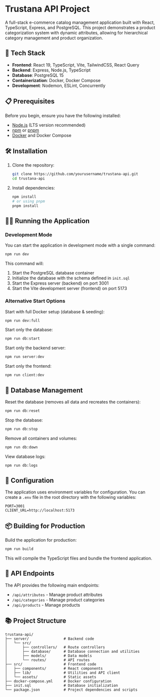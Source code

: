 # Trustana API Project

A full-stack e-commerce catalog management application built with React, TypeScript, Express, and PostgreSQL. This project demonstrates a product categorization system with dynamic attributes, allowing for hierarchical category management and product organization.

## 🚀 Tech Stack

- **Frontend**: React 19, TypeScript, Vite, TailwindCSS, React Query
- **Backend**: Express, Node.js, TypeScript
- **Database**: PostgreSQL 15
- **Containerization**: Docker, Docker Compose
- **Development**: Nodemon, ESLint, Concurrently

## 📋 Prerequisites

Before you begin, ensure you have the following installed:

- [Node.js](https://nodejs.org/) (LTS version recommended)
- [npm](https://www.npmjs.com/) or [pnpm](https://pnpm.io/)
- [Docker](https://www.docker.com/) and Docker Compose

## 🛠️ Installation

1. Clone the repository:

   ```bash
   git clone https://github.com/yourusername/trustana-api.git
   cd trustana-api
   ```

2. Install dependencies:
   ```bash
   npm install
   # or using pnpm
   pnpm install
   ```

## 🏃‍♂️ Running the Application

### Development Mode

You can start the application in development mode with a single command:

```bash
npm run dev
```

This command will:

1. Start the PostgreSQL database container
2. Initialize the database with the schema defined in `init.sql`
3. Start the Express server (backend) on port 3001
4. Start the Vite development server (frontend) on port 5173

### Alternative Start Options

Start with full Docker setup (database & seeding):

```bash
npm run dev:full
```

Start only the database:

```bash
npm run db:start
```

Start only the backend server:

```bash
npm run server:dev
```

Start only the frontend:

```bash
npm run client:dev
```

## 🔄 Database Management

Reset the database (removes all data and recreates the containers):

```bash
npm run db:reset
```

Stop the database:

```bash
npm run db:stop
```

Remove all containers and volumes:

```bash
npm run db:down
```

View database logs:

```bash
npm run db:logs
```

## 🔧 Configuration

The application uses environment variables for configuration. You can create a `.env` file in the root directory with the following variables:

```
PORT=3001
CLIENT_URL=http://localhost:5173
```

## 📦 Building for Production

Build the application for production:

```bash
npm run build
```

This will compile the TypeScript files and bundle the frontend application.

## 📝 API Endpoints

The API provides the following main endpoints:

- `/api/attributes` - Manage product attributes
- `/api/categories` - Manage product categories
- `/api/products` - Manage products

## 📚 Project Structure

```
trustana-api/
├── server/                # Backend code
│   └── src/
│       ├── controllers/   # Route controllers
│       ├── database/      # Database connection and utilities
│       ├── models/        # Data models
│       └── routes/        # API routes
├── src/                   # Frontend code
│   ├── components/        # React components
│   ├── lib/               # Utilities and API client
│   └── assets/            # Static assets
├── docker-compose.yml     # Docker configuration
├── init.sql               # Database initialization
└── package.json           # Project dependencies and scripts
```
